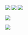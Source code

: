 [![](https://badgen.net/badge/License/MIT/0f0)](LICENSE)
[![](https://badgen.net/badge/Version/2021.11.20.0/0f0)](https://calver.org)
[![](https://badgen.net/badge/Calendar%20Versioning/YYYY.MM.DD.MICRO/0f0)](https://calver.org)

[![](https://github-readme-stats.vercel.app/api/wakatime?username=lts20050703&title_color=00ff00&text_color=00ff00&bg_color=121212&layout=compact)](https://github.com/anuraghazra/github-readme-stats)

[![](https://github-readme-stats.vercel.app/api?username=lts20050703&title_color=00ff00&text_color=00ff00&icon_color=00ff00&bg_color=121212&show_icons=true&include_all_commits=true&count_private=true)](https://github.com/anuraghazra/github-readme-stats)
